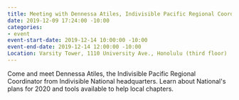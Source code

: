 ```yaml
---
title: Meeting with Dennessa Atiles, Indivisible Pacific Regional Coordinator
date: 2019-12-09 17:24:00 -10:00
categories:
- event
event-start-date: 2019-12-14 10:00:00 -10:00
event-end-date: 2019-12-14 12:00:00 -10:00
Location: Varsity Tower, 1110 University Ave., Honolulu (third floor)
---
```


Come and meet Dennessa Atiles, the Indivisible Pacific Regional Coordinator from Indivisible National headquarters.  Learn about National's plans for 2020 and tools available to help local chapters.
